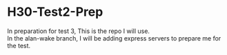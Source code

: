# H30-Test2-Prep
In preparation for test 3, This is the repo I will use.  
In the alan-wake branch, I will be adding express servers to prepare me for the test.

